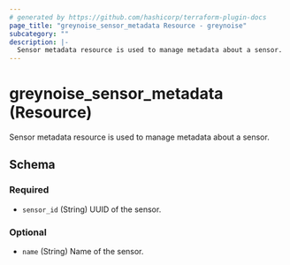 ```yaml
---
# generated by https://github.com/hashicorp/terraform-plugin-docs
page_title: "greynoise_sensor_metadata Resource - greynoise"
subcategory: ""
description: |-
  Sensor metadata resource is used to manage metadata about a sensor.
---
```


# greynoise_sensor_metadata (Resource)

Sensor metadata resource is used to manage metadata about a sensor.



<!-- schema generated by tfplugindocs -->
## Schema

### Required

- `sensor_id` (String) UUID of the sensor.

### Optional

- `name` (String) Name of the sensor.
